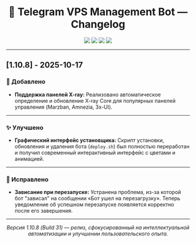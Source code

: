<h1 align="center">📝 Telegram VPS Management Bot — Changelog</h1>

<p align="center">
  <img src="https://img.shields.io/badge/version-1.10.8-blue?style=flat-square" />
  <img src="https://img.shields.io/badge/build-31-purple?style=flat-square" />
  <img src="https://img.shields.io/badge/date-Октябрь%202025-green?style=flat-square" />
  <img src="https://img.shields.io/badge/status-stable-success?style=flat-square" />
</p>

---

## [1.10.8] - 2025-10-17

### 🚀 Добавлено

-   **Поддержка панелей X-ray:** Реализовано автоматическое определение и обновление X-ray Core для популярных панелей управления (Marzban, Amnezia, 3x-UI).

---

### ✨ Улучшено

-   **Графический интерфейс установщика:** Скрипт установки, обновления и удаления бота (`deploy.sh`) был полностью переработан и получил современный интерактивный интерфейс с цветами и анимацией.

---

### 🔧 Исправлено

-   **Зависание при перезапуске:** Устранена проблема, из-за которой бот "зависал" на сообщении «Бот ушел на перезагрузку». Теперь уведомление об успешном перезапуске появляется корректно после его завершения.

---

<p align="center">
  <i>Версия 1.10.8 (Build 31) — релиз, сфокусированный на интеллектуальной автоматизации и улучшении пользовательского опыта.</i>
</p>